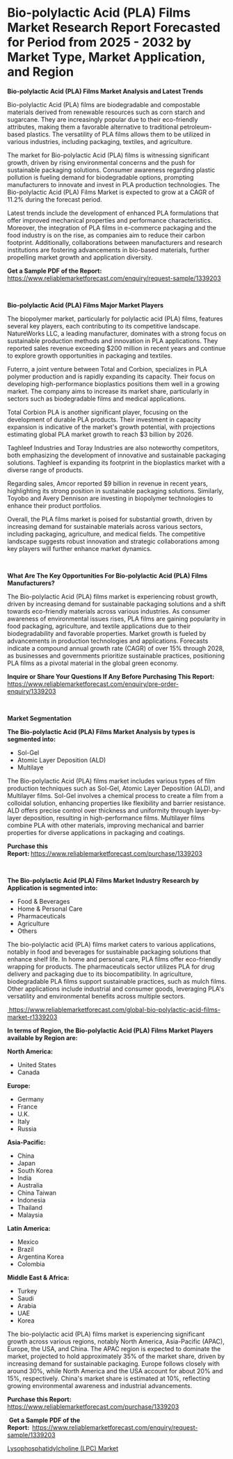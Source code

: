 <p><h1>Bio-polylactic Acid (PLA) Films Market Research Report Forecasted for Period from 2025 -  2032 by Market Type, Market Application, and Region</h1></p><p><strong>Bio-polylactic Acid (PLA) Films Market Analysis and Latest Trends</strong></p>
<p><p>Bio-polylactic Acid (PLA) films are biodegradable and compostable materials derived from renewable resources such as corn starch and sugarcane. They are increasingly popular due to their eco-friendly attributes, making them a favorable alternative to traditional petroleum-based plastics. The versatility of PLA films allows them to be utilized in various industries, including packaging, textiles, and agriculture. </p><p>The market for Bio-polylactic Acid (PLA) films is witnessing significant growth, driven by rising environmental concerns and the push for sustainable packaging solutions. Consumer awareness regarding plastic pollution is fueling demand for biodegradable options, prompting manufacturers to innovate and invest in PLA production technologies. The Bio-polylactic Acid (PLA) Films Market is expected to grow at a CAGR of 11.2% during the forecast period. </p><p>Latest trends include the development of enhanced PLA formulations that offer improved mechanical properties and performance characteristics. Moreover, the integration of PLA films in e-commerce packaging and the food industry is on the rise, as companies aim to reduce their carbon footprint. Additionally, collaborations between manufacturers and research institutions are fostering advancements in bio-based materials, further propelling market growth and application diversity.</p></p>
<p><strong>Get a Sample PDF of the Report:&nbsp;</strong> <a href="https://www.reliablemarketforecast.com/enquiry/request-sample/1339203?utm_campaign=2249&utm_medium=2&utm_source=Github&utm_content=ia&utm_term=03022025&utm_id=bio-polylactic-acid-pla-films">https://www.reliablemarketforecast.com/enquiry/request-sample/1339203</a></p>
<p>&nbsp;</p>
<p><strong>Bio-polylactic Acid (PLA) Films Major Market Players</strong></p>
<p><p>The biopolymer market, particularly for polylactic acid (PLA) films, features several key players, each contributing to its competitive landscape. NatureWorks LLC, a leading manufacturer, dominates with a strong focus on sustainable production methods and innovation in PLA applications. They reported sales revenue exceeding $200 million in recent years and continue to explore growth opportunities in packaging and textiles.</p><p>Futerro, a joint venture between Total and Corbion, specializes in PLA polymer production and is rapidly expanding its capacity. Their focus on developing high-performance bioplastics positions them well in a growing market. The company aims to increase its market share, particularly in sectors such as biodegradable films and medical applications.</p><p>Total Corbion PLA is another significant player, focusing on the development of durable PLA products. Their investment in capacity expansion is indicative of the market's growth potential, with projections estimating global PLA market growth to reach $3 billion by 2026. </p><p>Taghleef Industries and Toray Industries are also noteworthy competitors, both emphasizing the development of innovative and sustainable packaging solutions. Taghleef is expanding its footprint in the bioplastics market with a diverse range of products.</p><p>Regarding sales, Amcor reported $9 billion in revenue in recent years, highlighting its strong position in sustainable packaging solutions. Similarly, Toyobo and Avery Dennison are investing in biopolymer technologies to enhance their product portfolios.</p><p>Overall, the PLA films market is poised for substantial growth, driven by increasing demand for sustainable materials across various sectors, including packaging, agriculture, and medical fields. The competitive landscape suggests robust innovation and strategic collaborations among key players will further enhance market dynamics.</p></p>
<p>&nbsp;</p>
<p><strong>What Are The Key Opportunities For Bio-polylactic Acid (PLA) Films Manufacturers?</strong></p>
<p><p>The Bio-polylactic Acid (PLA) films market is experiencing robust growth, driven by increasing demand for sustainable packaging solutions and a shift towards eco-friendly materials across various industries. As consumer awareness of environmental issues rises, PLA films are gaining popularity in food packaging, agriculture, and textile applications due to their biodegradability and favorable properties. Market growth is fueled by advancements in production technologies and applications. Forecasts indicate a compound annual growth rate (CAGR) of over 15% through 2028, as businesses and governments prioritize sustainable practices, positioning PLA films as a pivotal material in the global green economy.</p></p>
<p><strong>Inquire or Share Your Questions If Any Before Purchasing This Report:</strong> <a href="https://www.reliablemarketforecast.com/enquiry/pre-order-enquiry/1339203?utm_campaign=2249&utm_medium=2&utm_source=Github&utm_content=ia&utm_term=03022025&utm_id=bio-polylactic-acid-pla-films">https://www.reliablemarketforecast.com/enquiry/pre-order-enquiry/1339203</a></p>
<p>&nbsp;</p>
<p><strong>Market Segmentation</strong></p>
<p><strong>The Bio-polylactic Acid (PLA) Films Market Analysis by types is segmented into:</strong></p>
<p><ul><li>Sol-Gel</li><li>Atomic Layer Deposition (ALD)</li><li>Multilaye</li></ul></p>
<p><p>The Bio-polylactic Acid (PLA) films market includes various types of film production techniques such as Sol-Gel, Atomic Layer Deposition (ALD), and Multilayer films. Sol-Gel involves a chemical process to create a film from a colloidal solution, enhancing properties like flexibility and barrier resistance. ALD offers precise control over thickness and uniformity through layer-by-layer deposition, resulting in high-performance films. Multilayer films combine PLA with other materials, improving mechanical and barrier properties for diverse applications in packaging and coatings.</p></p>
<p><strong>Purchase this Report:&nbsp;</strong><a href="https://www.reliablemarketforecast.com/purchase/1339203?utm_campaign=2249&utm_medium=2&utm_source=Github&utm_content=ia&utm_term=03022025&utm_id=bio-polylactic-acid-pla-films">https://www.reliablemarketforecast.com/purchase/1339203</a></p>
<p>&nbsp;</p>
<p><strong>The Bio-polylactic Acid (PLA) Films Market Industry Research by Application is segmented into:</strong></p>
<p><ul><li>Food & Beverages</li><li>Home & Personal Care</li><li>Pharmaceuticals</li><li>Agriculture</li><li>Others</li></ul></p>
<p><p>The bio-polylactic acid (PLA) films market caters to various applications, notably in food and beverages for sustainable packaging solutions that enhance shelf life. In home and personal care, PLA films offer eco-friendly wrapping for products. The pharmaceuticals sector utilizes PLA for drug delivery and packaging due to its biocompatibility. In agriculture, biodegradable PLA films support sustainable practices, such as mulch films. Other applications include industrial and consumer goods, leveraging PLA's versatility and environmental benefits across multiple sectors.</p></p>
<p><a href="https://www.reliablemarketforecast.com/global-bio-polylactic-acid-films-market-r1339203?utm_campaign=2249&utm_medium=2&utm_source=Github&utm_content=ia&utm_term=03022025&utm_id=bio-polylactic-acid-pla-films">&nbsp;https://www.reliablemarketforecast.com/global-bio-polylactic-acid-films-market-r1339203</a></p>
<p><strong>In terms of Region, the Bio-polylactic Acid (PLA) Films Market Players available by Region are:</strong></p>
<p>
    <p> <strong> North America: </strong>
        <ul>
            <li>United States</li>
            <li>Canada</li>
        </ul>
        </p> 
    <p> <strong> Europe: </strong>
        <ul>
            <li>Germany</li>
            <li>France</li>
            <li>U.K.</li>
            <li>Italy</li>
            <li>Russia</li>
        </ul>
        </p> 
    <p> <strong> Asia-Pacific: </strong>
        <ul>
            <li>China</li>
            <li>Japan</li>
            <li>South Korea</li>
            <li>India</li>
            <li>Australia</li>
            <li>China Taiwan</li>
            <li>Indonesia</li>
            <li>Thailand</li>
            <li>Malaysia</li>
        </ul>
        </p> 
    <p> <strong> Latin America: </strong>
        <ul>
            <li>Mexico</li>
            <li>Brazil</li>
            <li>Argentina Korea</li>
            <li>Colombia</li>
        </ul>
        </p> 
    <p> <strong> Middle East & Africa: </strong>
        <ul>
            <li>Turkey</li>
            <li>Saudi</li>
            <li>Arabia</li>
            <li>UAE</li>
            <li>Korea</li>
        </ul>
    </p>
    </p>
<p><p>The bio-polylactic acid (PLA) films market is experiencing significant growth across various regions, notably North America, Asia-Pacific (APAC), Europe, the USA, and China. The APAC region is expected to dominate the market, projected to hold approximately 35% of the market share, driven by increasing demand for sustainable packaging. Europe follows closely with around 30%, while North America and the USA account for about 20% and 15%, respectively. China's market share is estimated at 10%, reflecting growing environmental awareness and industrial advancements.</p></p>
<p><strong>Purchase this Report: </strong><a href="https://www.reliablemarketforecast.com/purchase/1339203?utm_campaign=2249&utm_medium=2&utm_source=Github&utm_content=ia&utm_term=03022025&utm_id=bio-polylactic-acid-pla-films">https://www.reliablemarketforecast.com/purchase/1339203</a></p>
<p>&nbsp;<strong>Get a Sample PDF of the Report:&nbsp;&nbsp;</strong><a href="https://www.reliablemarketforecast.com/enquiry/request-sample/1339203?utm_campaign=2249&utm_medium=2&utm_source=Github&utm_content=ia&utm_term=03022025&utm_id=bio-polylactic-acid-pla-films">https://www.reliablemarketforecast.com/enquiry/request-sample/1339203</a></p>
<p><strong></strong></p>
<p><p><a href="https://github.com/HobertDavis43/Market-Research-Report-List-1/blob/main/lysophosphatidylcholine-lpc-market.md?utm_campaign=2249&utm_medium=2&utm_source=Github&utm_content=ia&utm_term=03022025&utm_id=bio-polylactic-acid-pla-films">Lysophosphatidylcholine (LPC) Market</a></p></p>